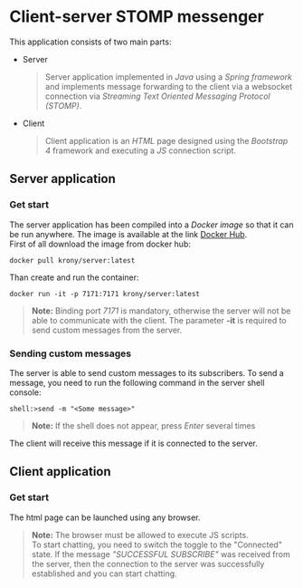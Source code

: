 # Client-server STOMP messenger
This application consists of two main parts:
* Server
  >Server application implemented in *Java* using a *Spring framework* and implements message forwarding to the client via a websocket connection via *Streaming Text Oriented Messaging Protocol (STOMP)*.
* Client
  >Client application is an *HTML* page designed using the *Bootstrap 4* framework and executing a *JS* connection script.
## Server application
### Get start
The server application has been compiled into a *Docker image* so that it can be run anywhere. The image is available at the link [Docker Hub](https://hub.docker.com/repository/docker/krony/server/general "Server Image").  
First of all download the image from docker hub:
```console
docker pull krony/server:latest
```
Than create and run the container:
```console
docker run -it -p 7171:7171 krony/server:latest
```
>**Note:** Binding port *7171* is mandatory, otherwise the server will not be able to communicate with the client. The parameter **-it** is required to send custom messages from the server.
### Sending custom messages
The server is able to send custom messages to its subscribers. To send a message, you need to run the following command in the server shell console:
```console
shell:>send -m "<Some message>"
```
>**Note:** If the shell does not appear, press *Enter* several times

The client will receive this message if it is connected to the server.
## Client application
### Get start
The html page can be launched using any browser. 
>**Note:** The browser must be allowed to execute JS scripts.  
To start chatting, you need to switch the toggle to the "Connected" state. If the message *"SUCCESSFUL SUBSCRIBE"* was received from the server, then the connection to the server was successfully established and you can start chatting.
